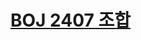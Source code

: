 # [BOJ 2407 조합](https://www.acmicpc.net/problem/2407)
<!--tags: arbitrary precision / big integers, combinatorics, math-->
